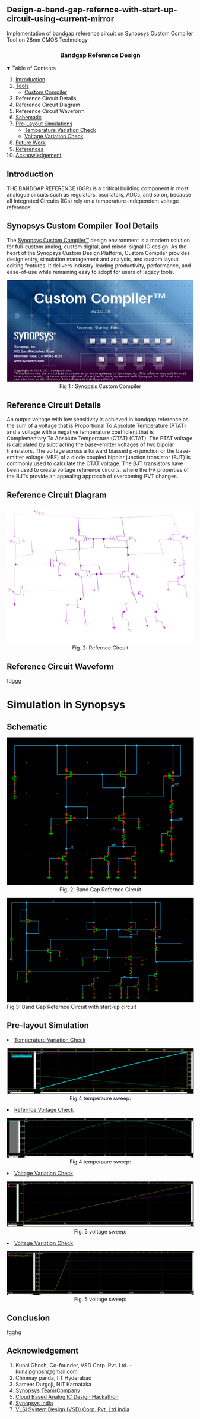 ## Design-a-band-gap-refernce-with-start-up-circuit-using-current-mirror
Implementation of bandgap reference circuit on  Synopsys Custom Compiler Tool  on 28nm CMOS Technology .
 <br />
<p align="center">
  <h3 align="center">Bandgap Reference Design</h3>
</p>
<!-- TABLE OF CONTENTS -->
<details open="open">
  <summary>Table of Contents</summary>
  <ol>
    <li>
      <a href="#introduction">Introduction</a>
    </li>
  <li>
      <a href="#tools">Tools</a>
	  <ul>
        <li><a href="#Custom Compiler">Custom Compiler</a></li>
    </ul>
  </li>
	  <li>   Reference Circuit Details </li>
 <li>            Reference Circuit Diagram  </li>
  <li>           Reference Circuit Waveform </li>
	  </li>  
	       <li>
      <a href="#schematic">Schematic</a>
	</li>
	<li>
      <a href="#pre-layout simulations">Pre-Layout Simulations</a>	
	  	<ul>
        <li><a href="#temperature variation check">Temperature Variation Check</a></li>
        <li><a href="#voltage variation check">Voltage Variation Check</a></li>
      </ul>
    </li>    
    <li><a href="#future work">Future Work</a></li>
	  <li><a href="#references">References</a></li>
	  <li><a href="#acknowledgement">Acknowledgement</a></li>
	
  </ol>
</details>
                                         
## Introduction
THE BANDGAP REFERENCE (BGR) is a critical building component in most analogue circuits such as regulators, oscillators, ADCs, and so on, because all 
Integrated Circuits (ICs) rely on a temperature-independent voltage reference.

## Synopsys Custom Compiler Tool Details
The [Synopsys Custom Compiler™](https://www.synopsys.com/implementation-and-signoff/custom-design-platform/custom-compiler.html) design environment is a modern solution for full-custom analog, custom digital, and mixed-signal IC design. As the heart of the Synopsys Custom Design Platform, Custom Compiler provides design entry, simulation management and analysis, and custom layout editing features. It delivers industry-leading productivity, performance, and ease-of-use while remaining easy to adopt for users of legacy tools.
<p align="center">
<img src="custom_compiler.png"></br>
  Fig 1 : Synopsis Custom Compiler 
</p>

## Reference Circuit Details
An output voltage with low sensitivity is achieved in bandgap reference as the sum of a voltage that is Proportional To Absolute Temperature (PTAT) and a voltage with a negative temperature coefficient that is Complementary To Absolute Temperature (CTAT) (CTAT). The PTAT voltage is calculated by subtracting the base-emitter voltages of two bipolar transistors. The voltage across a forward biassed p-n junction or the base-emitter voltage (VBE) of a diode coupled bipolar junction transistor (BJT) is commonly used to calculate the CTAT voltage. The BJT transistors have been used to create voltage reference circuits, where the I-V properties of the BJTs provide an appealing approach of overcoming PVT changes.

## Reference Circuit Diagram   
<p align="center">
<img src="ckt_1.jpg"></br>
  Fig. 2: Refernce Circuit 
</p>

## Reference Circuit Waveform
fdggg
# Simulation in Synopsys
## Schematic
<p align="center">
<img src="bgr.PNG"></br>
  Fig. 2: Band Gap Refernce Circuit 
</p>
<img src="bgr_with_startup.PNG"></br>
  Fig.3: Band Gap Refernce Circuit  with start-up circuit
</p>

## Pre-layout Simulation
  <li><a href="#temperature variation check">Temperature Variation Check</a></li>
  <p align="center">
  <img src="temperature.PNG"></br>
  Fig.4 temperaure sweep:  
 </p>
  </li>
  <li><a href="#temperature variation check">Refernce Voltage Check</a></li>
  <p align="center">
  <img src="temptr.PNG"></br>
  Fig.4 temperaure sweep:  
   </p>
   </li>
  
  <li><a href="#voltage variation check">Voltage Variation Check</a></li>
      <p align="center">
      <img src="voltage.PNG"></br>
       Fig. 5 voltage sweep:  
      </p>
      </ul>
    </li>  
     <li><a href="#voltage variation check">Voltage Variation Check</a></li>
      <p align="center">
      <img src="voltage_time.PNG"></br>
       Fig. 5 voltage sweep:  
      </p>
      </ul>
    </li>  
    
## Conclusion
fgghg
## Acknowledgement

1. Kunal Ghosh, Co-founder, VSD Corp. Pvt. Ltd. - kunalpghosh@gmail.com
2. Chinmay panda, IIT Hyderabad
3. Sameer Durgoji, NIT Karnataka
4. [Synopsys Team/Company](https://www.synopsys.com/)
5. [Cloud Based Analog IC Design Hackathon](https://www.iith.ac.in/events/2022/02/15/Cloud-Based-Analog-IC-Design-Hackathon/)
6. [Synopsys India](https://www.synopsys.com/)
7. [VLSI System Design (VSD) Corp. Pvt. Ltd India](https://www.vlsisystemdesign.com/)


